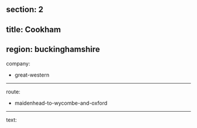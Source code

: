 section: 2
----
title: Cookham
----
region: buckinghamshire
----
company:
- great-western
----
route:
- maidenhead-to-wycombe-and-oxford
----
text:
